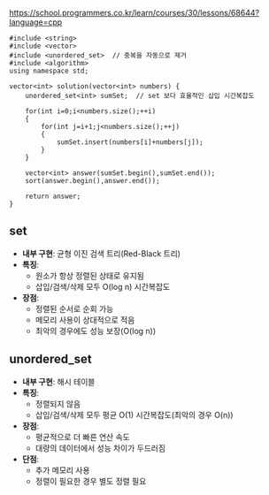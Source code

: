 https://school.programmers.co.kr/learn/courses/30/lessons/68644?language=cpp

```
#include <string>
#include <vector>
#include <unordered_set>  // 중복을 자동으로 제거
#include <algorithm>
using namespace std;

vector<int> solution(vector<int> numbers) {
    unordered_set<int> sumSet;  // set 보다 효율적인 삽입 시간복잡도
    
    for(int i=0;i<numbers.size();++i)
    {
        for(int j=i+1;j<numbers.size();++j)
        {
            sumSet.insert(numbers[i]+numbers[j]);
        }
    }
    
    vector<int> answer(sumSet.begin(),sumSet.end());
    sort(answer.begin(),answer.end());
    
    return answer;
}

```
## set

- **내부 구현**: 균형 이진 검색 트리(Red-Black 트리)
- **특징**:
    - 원소가 항상 정렬된 상태로 유지됨
    - 삽입/검색/삭제 모두 O(log n) 시간복잡도
- **장점**:
    - 정렬된 순서로 순회 가능
    - 메모리 사용이 상대적으로 적음
    - 최악의 경우에도 성능 보장(O(log n))

## unordered_set

- **내부 구현**: 해시 테이블
- **특징**:
    - 정렬되지 않음
    - 삽입/검색/삭제 모두 평균 O(1) 시간복잡도(최악의 경우 O(n))
- **장점**:
    - 평균적으로 더 빠른 연산 속도
    - 대량의 데이터에서 성능 차이가 두드러짐
- **단점**:
    - 추가 메모리 사용
    - 정렬이 필요한 경우 별도 정렬 필요

